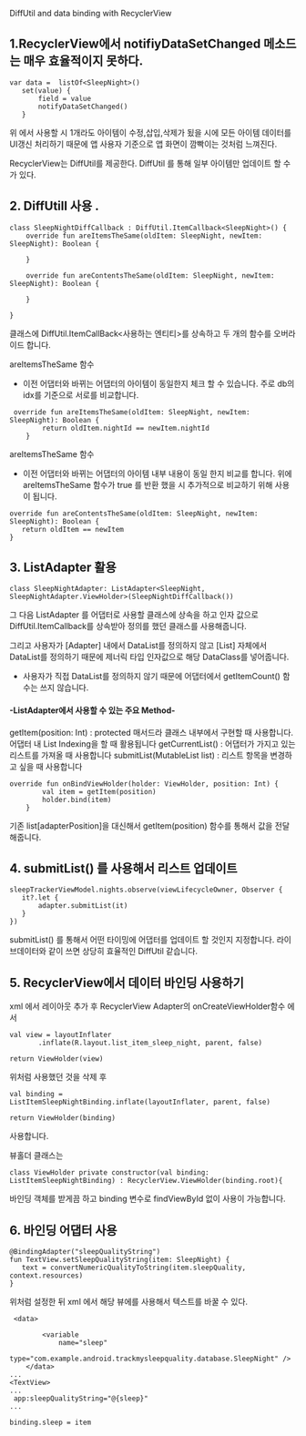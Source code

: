 DiffUtil and data binding with RecyclerView

## 1.RecyclerView에서 notifiyDataSetChanged 메소드는 매우 효율적이지 못하다.
```
var data =  listOf<SleepNight>()
   set(value) {
       field = value
       notifyDataSetChanged()
   }
```

위 에서 사용할 시 1개라도 아이템이 수정,삽입,삭제가 됬을 시에 모든 아이템 데이터를 UI갱신 처리하기 때문에
앱 사용자 기준으로 앱 화면이 깜빡이는 것처럼 느껴진다.

RecyclerView는 DiffUtil를 제공한다. DiffUtil 를 통해 일부 아이템만 업데이트 할 수가 있다.

## 2. DiffUtill 사용 . 

```
class SleepNightDiffCallback : DiffUtil.ItemCallback<SleepNight>() {
    override fun areItemsTheSame(oldItem: SleepNight, newItem: SleepNight): Boolean {

    }

    override fun areContentsTheSame(oldItem: SleepNight, newItem: SleepNight): Boolean {

    }

}
```
클래스에 DiffUtil.ItemCallBack<사용하는 엔티티>를 상속하고 두 개의 함수를 오버라이드 합니다.

areItemsTheSame 함수
- 이전 어댑터와 바뀌는 어댑터의 아이템이 동일한지 체크 할 수 있습니다.
주로 db의 idx를 기준으로 서로를 비교합니다.
 
```
 override fun areItemsTheSame(oldItem: SleepNight, newItem: SleepNight): Boolean {
        return oldItem.nightId == newItem.nightId
    }
```

areItemsTheSame 함수
- 이전 어댑터와 바뀌는 어댑터의 아이템 내부 내용이 동일 한지 비교를 합니다. 위에 areItemsTheSame 함수가
true 를 반환 했을 시 추가적으로 비교하기 위해 사용이 됩니다.

```
override fun areContentsTheSame(oldItem: SleepNight, newItem: SleepNight): Boolean {
   return oldItem == newItem
}
```


## 3. ListAdapter 활용

```
class SleepNightAdapter: ListAdapter<SleepNight, SleepNightAdapter.ViewHolder>(SleepNightDiffCallback()) 
```
그 다음 ListAdapter 를 어댑터로 사용할 클래스에 상속을 하고 인자 값으로  DiffUtil.ItemCallback를 상속받아
정의를 했던 클래스를 사용해줍니다.

그리고 사용자가 [Adapter] 내에서 DataList를 정의하지 않고 [List] 자체에서 DataList를 정의하기 때문에
제너릭 타입 인자값으로 해당 DataClass를 넣어줍니다.   
* 사용자가 직접 DataList를 정의하지 않기 때문에 어댑터에서 getItemCount() 함수는 쓰지 않습니다.

#### -ListAdapter에서 사용할 수 있는 주요 Method-

getItem(position: Int) : protected 매서드라 클래스 내부에서 구현할 때 사용합니다.
 어댑터 내 List Indexing을 할 때 활용됩니다
getCurrentList() : 어댑터가 가지고 있는 리스트를 가져올 때 사용합니다
submitList(MutableList<T> list) : 리스트 항목을 변경하고 싶을 때 사용합니다


```
override fun onBindViewHolder(holder: ViewHolder, position: Int) {
        val item = getItem(position)
        holder.bind(item)
    }
```
기존 list[adapterPosition]을 대신해서 getItem(position) 함수를 통해서 값을 전달해줍니다. 


## 4. submitList() 를 사용해서 리스트 업데이트

```
sleepTrackerViewModel.nights.observe(viewLifecycleOwner, Observer {
   it?.let {
       adapter.submitList(it)
   }
})
``` 
submitList() 를 통해서 어떤 타이밍에 어댑터를 업데이트 할 것인지 지정합니다. 라이브데이터와 같이 쓰면 상당히
효율적인 DiffUtil 같습니다.


## 5. RecyclerView에서 데이터 바인딩 사용하기

xml 에서 레이아웃 추가 후 
RecyclerView Adapter의 onCreateViewHolder함수 에서 
```
val view = layoutInflater
       .inflate(R.layout.list_item_sleep_night, parent, false)

return ViewHolder(view)
```
위처럼 사용했던 것을 삭제 후 

```
val binding =
ListItemSleepNightBinding.inflate(layoutInflater, parent, false)

return ViewHolder(binding)
```

사용합니다. 

뷰홀더 클래스는
```
class ViewHolder private constructor(val binding: ListItemSleepNightBinding) : RecyclerView.ViewHolder(binding.root){
```
바인딩 객체를 받게끔 하고 binding 변수로 findViewById 없이 사용이 가능합니다.


## 6. 바인딩 어댑터 사용


```
@BindingAdapter("sleepQualityString")
fun TextView.setSleepQualityString(item: SleepNight) {
   text = convertNumericQualityToString(item.sleepQuality, context.resources)
}
```
위처럼 설정한 뒤 xml 에서 해당 뷰에를 사용해서 
텍스트를 바꿀 수 있다.


```
 <data>

        <variable
            name="sleep"
            type="com.example.android.trackmysleepquality.database.SleepNight" />
    </data>
...
<TextView>
...
 app:sleepQualityString="@{sleep}" 
...
```
 
```
binding.sleep = item
```




 

 